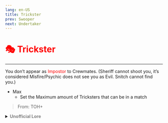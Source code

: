 ```yaml
---
lang: en-US
title: Trickster
prev: Swooper
next: Undertaker
---
```


# <font color="red">🎭 <b>Trickster</b></font> <Badge text="Concealing" type="tip" vertical="middle"/>
---

You don’t appear as <font color=red>Impostor</font> to Crewmates. (Sheriff cannot shoot you, it’s considered Misfire/Psychic does not see you as Evil. Snitch cannot find you.)
* Max
  * Set the Maximum amount of Tricksters that can be in a match

> From: TOH+

<details>
<summary><b><font color=gray>Unofficial Lore</font></b></summary>

Placeholder: This role is a ROLE OH EM GOSH
> Submitted by: Member
</details>